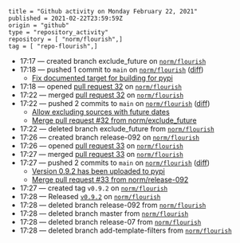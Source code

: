 ```
title = "Github activity on Monday February 22, 2021"
published = 2021-02-22T23:59:59Z
origin = "github"
type = "repository_activity"
repository = [ "norm/flourish",]
tag = [ "repo-flourish",]
```

* 17:17 — created branch exclude_future on [`norm/flourish`](https://github.com/norm/flourish)
* 17:18 — pushed 1 commit to `main` on [`norm/flourish`](https://github.com/norm/flourish) ([diff](https://github.com/norm/flourish/compare/4d6d78da7fae91907a622202dedbe565d17cc95d..5c8f927803d0ef9f76ef3e502bb1fb2d5fe322c2))
  * [Fix documented target for building for pypi](https://github.com/norm/flourish/commit/5c8f927803d0ef9f76ef3e502bb1fb2d5fe322c2)
* 17:18 — opened [pull request 32](https://github.com/norm/flourish/pull/32) on [`norm/flourish`](https://github.com/norm/flourish)
* 17:22 — merged [pull request 32](https://github.com/norm/flourish/pull/32) on [`norm/flourish`](https://github.com/norm/flourish)
* 17:22 — pushed 2 commits to `main` on [`norm/flourish`](https://github.com/norm/flourish) ([diff](https://github.com/norm/flourish/compare/5c8f927803d0ef9f76ef3e502bb1fb2d5fe322c2..44aeac4bf2fdde7546da21e139b6227b0734bfdc))
  * [Allow excluding sources with future dates](https://github.com/norm/flourish/commit/0afd0b2b88c7752c5f663c48bb25029cda9112af)
  * [Merge pull request #32 from norm/exclude_future](https://github.com/norm/flourish/commit/44aeac4bf2fdde7546da21e139b6227b0734bfdc)
* 17:22 — deleted branch exclude_future from [`norm/flourish`](https://github.com/norm/flourish)
* 17:26 — created branch release-092 on [`norm/flourish`](https://github.com/norm/flourish)
* 17:26 — opened [pull request 33](https://github.com/norm/flourish/pull/33) on [`norm/flourish`](https://github.com/norm/flourish)
* 17:27 — merged [pull request 33](https://github.com/norm/flourish/pull/33) on [`norm/flourish`](https://github.com/norm/flourish)
* 17:27 — pushed 2 commits to `main` on [`norm/flourish`](https://github.com/norm/flourish) ([diff](https://github.com/norm/flourish/compare/44aeac4bf2fdde7546da21e139b6227b0734bfdc..283aca3ccb2b535f4649606a080e9a884204207b))
  * [Version 0.9.2 has been uploaded to pypi](https://github.com/norm/flourish/commit/a349d96fdb53261d76b2de4985d3ca57ad34bd99)
  * [Merge pull request #33 from norm/release-092](https://github.com/norm/flourish/commit/283aca3ccb2b535f4649606a080e9a884204207b)
* 17:27 — created tag `v0.9.2` on [`norm/flourish`](https://github.com/norm/flourish)
* 17:28 — Released [`v0.9.2`](https://github.com/norm/flourish/releases/tag/v0.9.2) on [`norm/flourish`](https://github.com/norm/flourish)
* 17:28 — deleted branch release-092 from [`norm/flourish`](https://github.com/norm/flourish)
* 17:28 — deleted branch master from [`norm/flourish`](https://github.com/norm/flourish)
* 17:28 — deleted branch release-07 from [`norm/flourish`](https://github.com/norm/flourish)
* 17:28 — deleted branch add-template-filters from [`norm/flourish`](https://github.com/norm/flourish)
